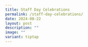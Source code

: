 ```yaml
---
title: Staff Day Celebrations
permalink: /staff-day-celebrations/
date: 2024-08-22
layout: post
description: ""
image: ""
variant: tiptap
---
```

